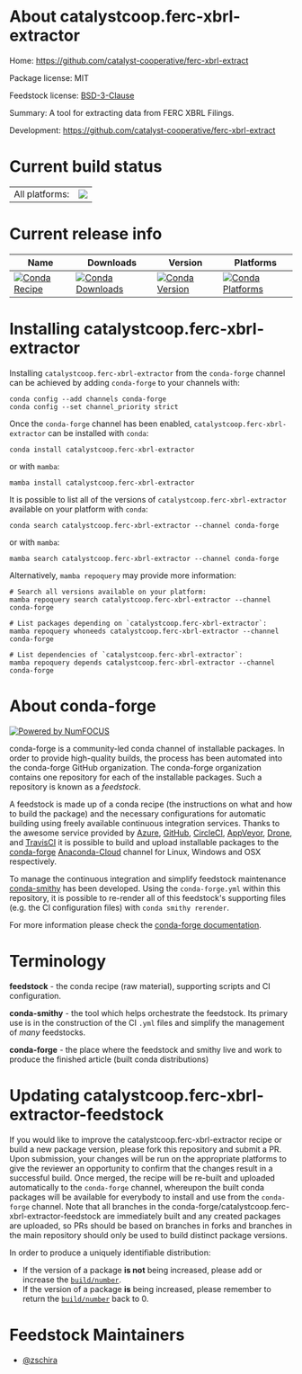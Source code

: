 About catalystcoop.ferc-xbrl-extractor
======================================

Home: https://github.com/catalyst-cooperative/ferc-xbrl-extract

Package license: MIT

Feedstock license: [BSD-3-Clause](https://github.com/conda-forge/catalystcoop.ferc-xbrl-extractor-feedstock/blob/main/LICENSE.txt)

Summary: A tool for extracting data from FERC XBRL Filings.

Development: https://github.com/catalyst-cooperative/ferc-xbrl-extract

Current build status
====================


<table><tr><td>All platforms:</td>
    <td>
      <a href="https://dev.azure.com/conda-forge/feedstock-builds/_build/latest?definitionId=18318&branchName=main">
        <img src="https://dev.azure.com/conda-forge/feedstock-builds/_apis/build/status/catalystcoop.ferc-xbrl-extractor-feedstock?branchName=main">
      </a>
    </td>
  </tr>
</table>

Current release info
====================

| Name | Downloads | Version | Platforms |
| --- | --- | --- | --- |
| [![Conda Recipe](https://img.shields.io/badge/recipe-catalystcoop.ferc--xbrl--extractor-green.svg)](https://anaconda.org/conda-forge/catalystcoop.ferc-xbrl-extractor) | [![Conda Downloads](https://img.shields.io/conda/dn/conda-forge/catalystcoop.ferc-xbrl-extractor.svg)](https://anaconda.org/conda-forge/catalystcoop.ferc-xbrl-extractor) | [![Conda Version](https://img.shields.io/conda/vn/conda-forge/catalystcoop.ferc-xbrl-extractor.svg)](https://anaconda.org/conda-forge/catalystcoop.ferc-xbrl-extractor) | [![Conda Platforms](https://img.shields.io/conda/pn/conda-forge/catalystcoop.ferc-xbrl-extractor.svg)](https://anaconda.org/conda-forge/catalystcoop.ferc-xbrl-extractor) |

Installing catalystcoop.ferc-xbrl-extractor
===========================================

Installing `catalystcoop.ferc-xbrl-extractor` from the `conda-forge` channel can be achieved by adding `conda-forge` to your channels with:

```
conda config --add channels conda-forge
conda config --set channel_priority strict
```

Once the `conda-forge` channel has been enabled, `catalystcoop.ferc-xbrl-extractor` can be installed with `conda`:

```
conda install catalystcoop.ferc-xbrl-extractor
```

or with `mamba`:

```
mamba install catalystcoop.ferc-xbrl-extractor
```

It is possible to list all of the versions of `catalystcoop.ferc-xbrl-extractor` available on your platform with `conda`:

```
conda search catalystcoop.ferc-xbrl-extractor --channel conda-forge
```

or with `mamba`:

```
mamba search catalystcoop.ferc-xbrl-extractor --channel conda-forge
```

Alternatively, `mamba repoquery` may provide more information:

```
# Search all versions available on your platform:
mamba repoquery search catalystcoop.ferc-xbrl-extractor --channel conda-forge

# List packages depending on `catalystcoop.ferc-xbrl-extractor`:
mamba repoquery whoneeds catalystcoop.ferc-xbrl-extractor --channel conda-forge

# List dependencies of `catalystcoop.ferc-xbrl-extractor`:
mamba repoquery depends catalystcoop.ferc-xbrl-extractor --channel conda-forge
```


About conda-forge
=================

[![Powered by
NumFOCUS](https://img.shields.io/badge/powered%20by-NumFOCUS-orange.svg?style=flat&colorA=E1523D&colorB=007D8A)](https://numfocus.org)

conda-forge is a community-led conda channel of installable packages.
In order to provide high-quality builds, the process has been automated into the
conda-forge GitHub organization. The conda-forge organization contains one repository
for each of the installable packages. Such a repository is known as a *feedstock*.

A feedstock is made up of a conda recipe (the instructions on what and how to build
the package) and the necessary configurations for automatic building using freely
available continuous integration services. Thanks to the awesome service provided by
[Azure](https://azure.microsoft.com/en-us/services/devops/), [GitHub](https://github.com/),
[CircleCI](https://circleci.com/), [AppVeyor](https://www.appveyor.com/),
[Drone](https://cloud.drone.io/welcome), and [TravisCI](https://travis-ci.com/)
it is possible to build and upload installable packages to the
[conda-forge](https://anaconda.org/conda-forge) [Anaconda-Cloud](https://anaconda.org/)
channel for Linux, Windows and OSX respectively.

To manage the continuous integration and simplify feedstock maintenance
[conda-smithy](https://github.com/conda-forge/conda-smithy) has been developed.
Using the ``conda-forge.yml`` within this repository, it is possible to re-render all of
this feedstock's supporting files (e.g. the CI configuration files) with ``conda smithy rerender``.

For more information please check the [conda-forge documentation](https://conda-forge.org/docs/).

Terminology
===========

**feedstock** - the conda recipe (raw material), supporting scripts and CI configuration.

**conda-smithy** - the tool which helps orchestrate the feedstock.
                   Its primary use is in the construction of the CI ``.yml`` files
                   and simplify the management of *many* feedstocks.

**conda-forge** - the place where the feedstock and smithy live and work to
                  produce the finished article (built conda distributions)


Updating catalystcoop.ferc-xbrl-extractor-feedstock
===================================================

If you would like to improve the catalystcoop.ferc-xbrl-extractor recipe or build a new
package version, please fork this repository and submit a PR. Upon submission,
your changes will be run on the appropriate platforms to give the reviewer an
opportunity to confirm that the changes result in a successful build. Once
merged, the recipe will be re-built and uploaded automatically to the
`conda-forge` channel, whereupon the built conda packages will be available for
everybody to install and use from the `conda-forge` channel.
Note that all branches in the conda-forge/catalystcoop.ferc-xbrl-extractor-feedstock are
immediately built and any created packages are uploaded, so PRs should be based
on branches in forks and branches in the main repository should only be used to
build distinct package versions.

In order to produce a uniquely identifiable distribution:
 * If the version of a package **is not** being increased, please add or increase
   the [``build/number``](https://docs.conda.io/projects/conda-build/en/latest/resources/define-metadata.html#build-number-and-string).
 * If the version of a package **is** being increased, please remember to return
   the [``build/number``](https://docs.conda.io/projects/conda-build/en/latest/resources/define-metadata.html#build-number-and-string)
   back to 0.

Feedstock Maintainers
=====================

* [@zschira](https://github.com/zschira/)

